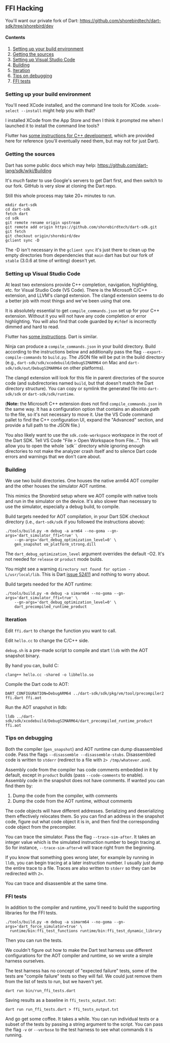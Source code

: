 ## FFI Hacking

You'll want our private fork of Dart:
https://github.com/shorebirdtech/dart-sdk/tree/shorebird/dev


#### Contents

1. [Setting up your build environment](#setting-up-your-build-environment)
1. [Getting the sources](#getting-the-sources)
1. [Setting up Visual Studio Code](#setting-up-visual-studio-code)
1. [Building](#building)
1. [Iteration](#iteration)
1. [Tips on debugging](#tips-on-debugging)
1. [FFI tests](#ffi-tests)

### Setting up your build environment

You'll need XCode installed, and the command line tools for XCode.
`xcode-select --install` might help you with that?

I installed XCode from the App Store and then I think it prompted me when
I launched it to install the command line tools?

Flutter has
[some instructions for C++ development](https://github.com/flutter/flutter/wiki/Setting-up-the-Engine-development-environment),
which are provided here for reference (you'll eventually need them, but may not
for just Dart).


### Getting the sources

Dart has some public docs which may help:
https://github.com/dart-lang/sdk/wiki/Building

It's *much* faster to use Google's servers to get Dart first, and then
switch to our fork.  GitHub is very slow at cloning the Dart repo.

Still this whole process may take 20+ minutes to run.

```
mkdir dart-sdk
cd dart-sdk
fetch dart
cd sdk
git remote rename origin upstream
git remote add origin https://github.com/shorebirdtech/dart-sdk.git
git fetch
git checkout origin/shorebird/dev
gclient sync -D
```

The -D isn't necessary in the `gclient sync` it's just there to clean up
the empty directories from dependencies that `main` dart has but our
fork of `stable` (3.0.6 at time of writing) doesn't yet.


### Setting up Visual Studio Code

At least two extensions provide C++ completion, navigation, highlighting, etc.
for Visual Studio Code (VS Code).  There is the Microsoft C/C++ extension, and
LLVM's clangd extension.  The clangd extension seems to do a better job with
most things and we've been using that one.

It is absolutely essential to get `compile_commands.json` set up for your C++
extension.  Without it you will not have any code completion or
error highlighting.  You will also find that code guarded by `#ifdef` is
incorrectly dimmed and hard to read.

Flutter has
[some instructions](https://github.com/flutter/flutter/wiki/Setting-up-the-Engine-development-environment#vscode-with-cc-intellisense-cc).
Dart is similar.

Ninja can produce a `compile_commands.json` in your build directory.
Build according to the instructions below and additionally pass the flag
`--export-compile-commands` to `build.py`.  The JSON file will be put in the
build directory (e.g., `dart-sdk/sdk/xcodebuild/DebugSIMARM64` on Mac and
`dart-sdk/sdk/out/DebugSIMARM64` on other platforms).

The clangd extension will look for this file in parent directories of the
source code (and subdirectories named `build`, but that doesn't match the Dart
directory structure).  You can copy or symlink the generated file into
`dart-sdk/sdk` or `dart-sdk/sdk/runtime`.

(**Note:** the Microsoft C++ extension does not find `compile_commands.json` in
the same way.  It has a configuration option that contains an absolute path to
the file, so it's not necessary to move it.  Use the VS Code command pallet to
find the C++ configuration UI, expand the "Advanced" section, and provide a
full path to the JSON file.)

You also likely want to use the `sdk.code-workspace` workspace in
the root of the Dart SDK.  Tell VS Code "File > Open Workspace from File...".
This will allow you to open the whole `sdk`` directory while ignoring
enough directories to not make the analyzer crash itself and to silence Dart
code errors and warnings that we don't care about.


### Building

We use two build directories.  One houses the native arm64 AOT compiler and the
other houses the simulator AOT runtime.

This mimics the Shorebird setup where we AOT compile with native tools and run
in the simulator on the device.  It's also slower than necessary to use the
simulator, especially a debug build, to compile.

Build targets needed for AOT compilation, in your Dart SDK checkout directory
(i.e., `dart-sdk/sdk` if you followed the instructions above):

```
./tools/build.py -m debug -a arm64 --no-goma --gn-args='dart_simulator_ffi=true' \
    --gn-args='dart_debug_optimization_level=0' \
    gen_snapshot vm_platform_strong.dill
```

The `dart_debug_optimization_level` argument overrides the default -O2.  It's
not needed for `release` or `product` mode bulds.

You might see a warning `directory not found for option -L/usr/local/lib`.
This is Dart [issue 52411](https://github.com/dart-lang/sdk/issues/52411)
and nothing to worry about.

Build targets needed for the AOT runtime:

```
./tools/build.py -m debug -a simarm64 --no-goma --gn-args='dart_simulator_ffi=true' \
    --gn-args='dart_debug_optimization_level=0' \
    dart_precompiled_runtime_product
```

### Iteration

Edit `ffi.dart` to change the function you want to call.

Edit `hello.cc` to change the C/C++ side.

`debug.sh` is a pre-made script to compile and start `lldb` with the AOT snapshot binary.

By hand you can, build C:
```
clang++ hello.cc -shared -o libhello.so
```

Compile the Dart code to AOT:
```
DART_CONFIGURATION=DebugARM64 ../dart-sdk/sdk/pkg/vm/tool/precompiler2 ffi.dart ffi.aot
```

Run the AOT snapshot in lldb:
```
lldb ../dart-sdk/sdk/xcodebuild/DebugSIMARM64/dart_precompiled_runtime_product ffi.aot
```

### Tips on debugging

Both the compiler (`gen_snapshot`) and AOT runtime can dump disassembled
code.  Pass the flags `--disassemble --disassemble-stubs`.  Disassembled code
is written to `stderr` (redirect to a file with `2> /tmp/whatever.asm`).

Assembly code from the compiler has code comments embedded in it by default,
except in `product` builds (pass `--code-comments` to enable).  Assembly code
in the snapshot does not have comments.  If wanted you can find them by:

1. Dump the code from the compiler, with comments
1. Dump the code from the AOT runtime, without comments

The code objects will have different addresses.  Serializing and deserializing
them effectively relocates them.  So you can find an address in the snapshot
code, figure out what code object it is in, and then find the corresponding
code object from the precompiler.

You can trace the simulator.  Pass the flag `--trace-sim-after`.  It takes an
integer value which is the simulated instruction number to begin tracing at.
So for instance, `--trace-sim-after=0` will trace right from the beginning.

If you know that something goes wrong later, for example by running in `lldb`,
you can begin tracing at a later instruction number.  I usually just dump the
entire trace to a file.  Traces are also written to `stderr` so they can be
redirected with `2>`.

You can trace and disassemble at the same time.

### FFI tests

In addition to the compiler and runtime, you'll need to build the supporting
libraries for the FFI tests.

```
./tools/build.py -m debug -a simarm64 --no-goma --gn-args='dart_force_simulator=true' \
  runtime/bin:ffi_test_functions runtime/bin:ffi_test_dynamic_library
```

Then you can run the tests.

We couldn't figure out how to make the Dart test harness use different
configurations for the AOT compiler and runtime, so we wrote a simple harness
ourselves.

The test harness has no concept of "expected failure" tests, some of the tests
are "compile failure" tests so they will fail.  We could just remove them
from the list of tests to run, but we haven't yet.

```
dart run bin/run_ffi_tests.dart
```

Saving results as a baseline in `ffi_tests_output.txt`:

```
dart run run_ffi_tests.dart > ffi_tests_output.txt
```

And go get some coffee.  It takes a while.  You can run individual tests or
a subset of the tests by passing a string argument to the script.  You can pass
the flag `-v` or `--verbose` to the test harness to see what commands it is
running.
